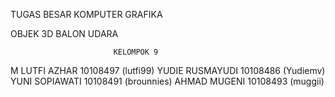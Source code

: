 TUGAS BESAR KOMPUTER GRAFIKA

OBJEK 3D BALON UDARA



                           KELOMPOK 9
M LUTFI AZHAR  	10108497 (lutfi99)
YUDIE RUSMAYUDI                  10108486 (Yudiemv)
YUNI SOPIAWATI		10108491 (brounnies)
AHMAD MUGENI		10108493 (muggii)
